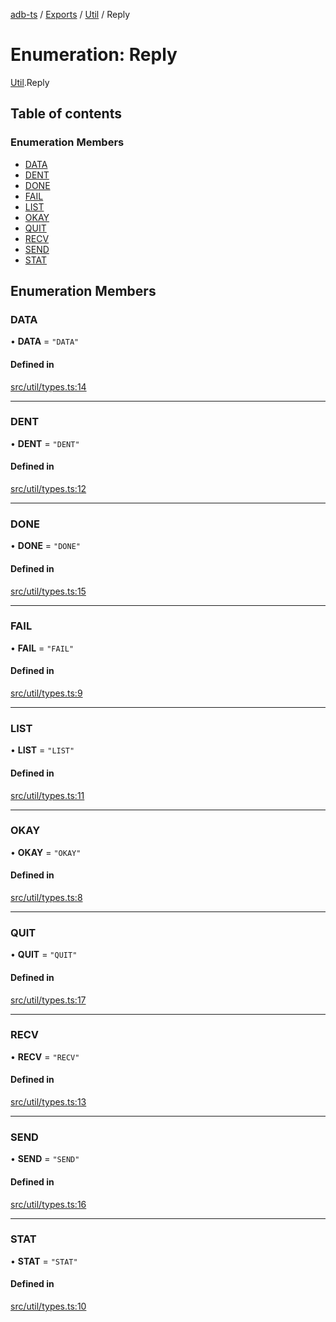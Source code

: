 [adb-ts](../README.md) / [Exports](../modules.md) / [Util](../modules/Util.md) / Reply

# Enumeration: Reply

[Util](../modules/Util.md).Reply

## Table of contents

### Enumeration Members

-   [DATA](Util.Reply.md#data)
-   [DENT](Util.Reply.md#dent)
-   [DONE](Util.Reply.md#done)
-   [FAIL](Util.Reply.md#fail)
-   [LIST](Util.Reply.md#list)
-   [OKAY](Util.Reply.md#okay)
-   [QUIT](Util.Reply.md#quit)
-   [RECV](Util.Reply.md#recv)
-   [SEND](Util.Reply.md#send)
-   [STAT](Util.Reply.md#stat)

## Enumeration Members

### DATA

• **DATA** = `"DATA"`

#### Defined in

[src/util/types.ts:14](https://github.com/Maaaartin/adb-ts/blob/5393493/src/util/types.ts#L14)

---

### DENT

• **DENT** = `"DENT"`

#### Defined in

[src/util/types.ts:12](https://github.com/Maaaartin/adb-ts/blob/5393493/src/util/types.ts#L12)

---

### DONE

• **DONE** = `"DONE"`

#### Defined in

[src/util/types.ts:15](https://github.com/Maaaartin/adb-ts/blob/5393493/src/util/types.ts#L15)

---

### FAIL

• **FAIL** = `"FAIL"`

#### Defined in

[src/util/types.ts:9](https://github.com/Maaaartin/adb-ts/blob/5393493/src/util/types.ts#L9)

---

### LIST

• **LIST** = `"LIST"`

#### Defined in

[src/util/types.ts:11](https://github.com/Maaaartin/adb-ts/blob/5393493/src/util/types.ts#L11)

---

### OKAY

• **OKAY** = `"OKAY"`

#### Defined in

[src/util/types.ts:8](https://github.com/Maaaartin/adb-ts/blob/5393493/src/util/types.ts#L8)

---

### QUIT

• **QUIT** = `"QUIT"`

#### Defined in

[src/util/types.ts:17](https://github.com/Maaaartin/adb-ts/blob/5393493/src/util/types.ts#L17)

---

### RECV

• **RECV** = `"RECV"`

#### Defined in

[src/util/types.ts:13](https://github.com/Maaaartin/adb-ts/blob/5393493/src/util/types.ts#L13)

---

### SEND

• **SEND** = `"SEND"`

#### Defined in

[src/util/types.ts:16](https://github.com/Maaaartin/adb-ts/blob/5393493/src/util/types.ts#L16)

---

### STAT

• **STAT** = `"STAT"`

#### Defined in

[src/util/types.ts:10](https://github.com/Maaaartin/adb-ts/blob/5393493/src/util/types.ts#L10)
